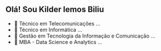 ## Olá! Sou Kilder lemos Biliu

- 🔭 Técnico em Telecomunicações ...
- 🌱 Técnico em Informática ...
- 👯 Gestão em Tecnologia da Informação e Comunicação ...
- 🤔 MBA - Data Science e Analytics ...
